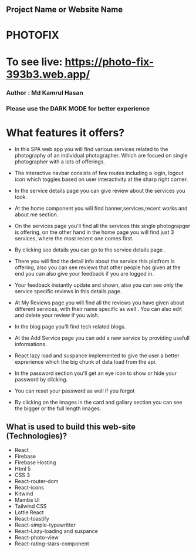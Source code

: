 ## Project Name or Website Name

# PHOTOFIX

# To see live: https://photo-fix-393b3.web.app/

### Author : Md Kamrul Hasan

### Please use the DARK MODE for better experience

# What features it offers?

- In this SPA web app you will find various services related to the photography of an individual photographer. Which are focued on single photographer with a lots of offerings.
- The interactive navbar consists of few routes including a login, logout icon which toggles based on user interactivity at the sharp right corner.
- In the service details page you can give review about the services you took.
- At the home component you will find banner,services,recent works and about me section.

- On the services page you'll find all the services this single photograpger is offering, on the other hand in the home page you will find just 3 services, where the most recent one comes first.
- By clicking see details you can go to the service details page .
- There you will find the detail info about the service this platfrom is offering, also you can see reviews that other people has given at the end you can also give your feedback if you are logged in.
- Your feedback instantly update and shown, also you can see only the service specific reviews in this details page.
- At My Reviews page you will find all the reviews you have given about different services, with their name specific as well . You can also edit and delete your review if you wish.

- In the blog page you'll find tech related blogs.
- At the Add Service page you can add a new service by providing usefull informations.

- React lazy load and suspance implemented to give the user a better exprerience which the big chunk of data load from the api.
- In the password section you'll get an eye icon to show or hide your password by clicking.
- You can reset your password as well if you forgot
- By clicking on the images in the card and gallary section you can see the bigger or the full length images.

## What is used to build this web-site (Technologies)?

- React
- Firebase
- Firebase Hosting
- Html 5
- CSS 3
- React-router-dom
- React-icons
- Kitwind
- Mamba UI
- Tailwind CSS
- Lottie React
- React-toastify
- React-simple-typewritter
- React-Lazy-loading and suspance
- React-photo-view
- React-rating-stars-component
